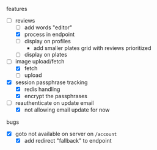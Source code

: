 features

- [ ] reviews
  - [ ] add words "editor"
  - [x] process in endpoint
  - [ ] display on profiles
    - add smaller plates grid with reviews prioritized
  - [ ] display on plates

- [ ] image upload/fetch
  - [x] fetch
  - [ ] upload

- [x] session passphrase tracking
  - [x] redis handling
  - [x] encrypt the passphrases
- [ ] reauthenticate on update email
  - [x] not allowing email update for now

bugs

- [x] goto not available on server on `/account`
  - [x] add redirect "fallback" to endpoint
